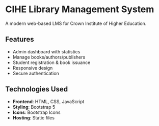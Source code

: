 # CIHE Library Management System

A modern web-based LMS for Crown Institute of Higher Education.

## Features
- Admin dashboard with statistics  
- Manage books/authors/publishers  
- Student registration & book issuance  
- Responsive design  
- Secure authentication  

## Technologies Used  
- **Frontend**: HTML, CSS, JavaScript  
- **Styling**: Bootstrap 5  
- **Icons**: Bootstrap Icons  
- **Hosting**: Static files  

